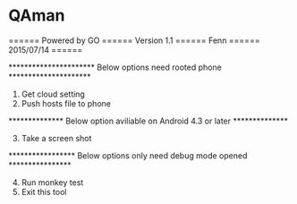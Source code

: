 # QAman

====== Powered by GO ====== Version 1.1 ====== Fenn ====== 2015/07/14 ======

********************** Below options need rooted phone *********************
1. Get cloud setting
2. Push hosts file to phone

************** Below option aviliable on Android 4.3 or later **************

3. Take a screen shot

***************** Below options only need debug mode opened ****************

4. Run monkey test
0. Exit this tool

